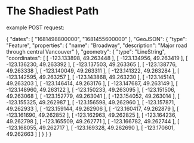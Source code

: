 # The Shadiest Path

example POST request:

{
"dates": [
"1681498800000",
"1681455600000"
],
"GeoJSON": {
"type": "Feature",
"properties": {
"name": "Broadway",
"description": "Major road through central Vancouver"
},
"geometry": {
"type": "LineString",
"coordinates": [
[
-123.133898,
49.263448
],
[
-123.134956,
49.263419
],
[
-123.136230,
49.263392
],
[
-123.137503,
49.263365
],
[
-123.138776,
49.263338
],
[
-123.140049,
49.263311
],
[
-123.141322,
49.263284
],
[
-123.142595,
49.263257
],
[
-123.143868,
49.263230
],
[
-123.145141,
49.263203
],
[
-123.146414,
49.263176
],
[
-123.147687,
49.263149
],
[
-123.148960,
49.263122
],
[
-123.150233,
49.263095
],
[
-123.151506,
49.263068
],
[
-123.152779,
49.263041
],
[
-123.154052,
49.263014
],
[
-123.155325,
49.262987
],
[
-123.156598,
49.262960
],
[
-123.157871,
49.262933
],
[
-123.159144,
49.262906
],
[
-123.160417,
49.262879
],
[
-123.161690,
49.262852
],
[
-123.162963,
49.262825
],
[
-123.164236,
49.262798
],
[
-123.165509,
49.262771
],
[
-123.166782,
49.262744
],
[
-123.168055,
49.262717
],
[
-123.169328,
49.262690
],
[
-123.170601,
49.262663
]
]
}
}
}